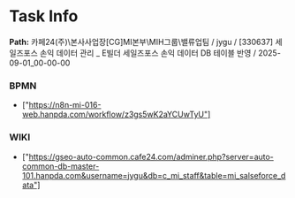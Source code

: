# Task Info

**Path:** 카페24(주)\본사사업장\[CG]MI본부\MIH그룹\밸류업팀 / jygu / [330637] 세일즈포스 손익 데이터 관리 _ E빌더 세일즈포스 손익 데이터 DB 테이블 반영 / 2025-09-01_00-00-00

### BPMN
- ["https://n8n-mi-016-web.hanpda.com/workflow/z3gs5wK2aYCUwTyU"]

### WIKI
- ["https://gseo-auto-common.cafe24.com/adminer.php?server=auto-common-db-master-101.hanpda.com&username=jygu&db=c_mi_staff&table=mi_salseforce_data"]

